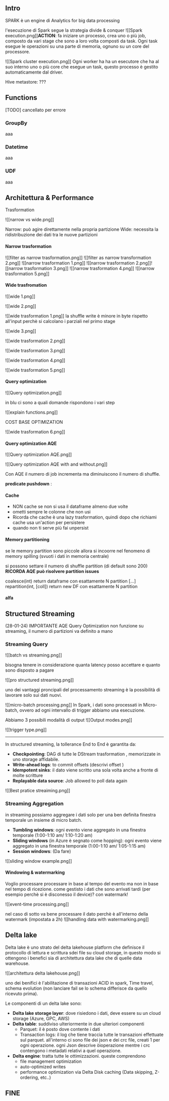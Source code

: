 ## Intro

SPARK è un engine di Analytics for big data processing

l'esecuzione di Spark segue la strategia divide & conquer
![[Spark execution.png]]**ACTION**: fa iniziare un processo, crea uno o più job, composto da vari stage che sono a loro volta composti da task. Ogni task esegue le operazioni su una parte di memoria, ognuno su un core del processore.

![[Spark cluster execution.png]]
Ogni worker ha ha un esecutore che ha al suo interno uno o più core che esegue un task, questo processo è gestito automaticamente dal driver.

Hive metastore: ???

## Functions

[TODO] cancellato per errore
### GroupBy
aaa
### Datetime
aaa
### UDF
aaa

## Architettura & Performance

Trasformation

![[narrow vs wide.png]]

Narrow: può agire direttamente nella propria partizione 
Wide: necessita la ridistribuzione dei dati tra le nuove partizioni

#### Narrow trasformation


![[filter as narrow trasformation.png]]
![[filter as narrow transformation 2.png]]
![[narrow trasformation 1.png]]
![[narrow trasformation 2.png]]![[narrow trasformation 3.png]]
![[narrow trasformation 4.png]]
![[narrow trasformation 5.png]]

#### Wide trasfromation

![[wide 1.png]]

![[wide 2.png]]

![[wide trasformation 1.png]]
la shuffle write è minore in byte rispetto all'input perchè si calcolano i parziali nel primo stage 

![[wide 3.png]]

![[wide trasformation 2.png]]

![[wide trasformation 3.png]]

![[wide trasformation 4.png]]

![[wide trasformation 5.png]]

#### Query optimization

![[Query optimization.png]]

in blu ci sono a quali domande rispondono i vari step

![[explain functions.png]]

COST BASE OPTIMIZATION



![[wide trasformation 6.png]]

#### Query optimization AQE

![[Query optimization AQE.png]]

![[Query optimization AQE with and without.png]]

Con AQE il numero di job incrementa ma diminuiscono il numero di shuffle.

**predicate pushdown** : 

#### Cache
- NON cache se non si usa il dataframe almeno due volte
- ometti sempre le colonne che non usi 
- Ricorda che cache è una lazy trasformation, quindi dopo che richiami cache usa un'action per persistere
- quando non ti serve più fai unpersist

#### Memory partitioning

se le memory partition sono piccole allora si incoorre nel fenomeno di memory spilling (svuoti i dati in memoria centrale) 

si possono settare il numero di shuffle partition (di default sono 200)
**RICORDA AQE può risolvere partition issues**

coalesce(int) return dataframe con esattamente N partition [...]
repartition(int, [coll]) return new DF con esattamente N partition
#### alfa

## Structured Streaming

(28-01-24) IMPORTANTE AQE Query Optimization non funzione su streaming, il numero di partizioni va definito a mano

### Streaming Query

![[batch vs streaming.png]]

bisogna tenere in considerazione quanta latency posso accettare e quanto sono disposto a pagare

![[pro structured streaming.png]]

uno dei vantaggi proncipali del processamento streaming è la possibilità di lavorare solo sui dati nuovi.

![[micro-batch processing.png]]
In Spark, i dati sono processati in Micro-batch, ovvero ad ogni intervallo di trigger abbiamo una esecuzione. 

Abbiamo 3 possibili modalità di output
![[Output modes.png]]

![[trigger type.png]]

---

In structured streaming, la tollerance End to End è garantita da:

- **Checkpointing**: DAG di tutte le DStream trasformation , memorizzate in uno storage affidabile.
- **Write-ahead logs**: to commit offsets (descrivi offset )
- **Idempotent sinks**: il dato viene scritto una sola volta anche a fronte di molte scritture
- **Replayable data source**: Job allowed to poll data again

![[Best pratice streaiming.png]]
### Streaming Aggregation

in streaming possiamo aggregare i dati solo per una ben definita finestra temporale un insieme di micro batch.

- **Tumbling windows**: ogni evento viene aggregato in una finestra temporale (1:00-1:10 am/ 1:10-1:20 am)
- **Sliding windows** (in Azure è segnato come hopping): ogni evento viene aggregato in una finestra temporale (1:00-1:10 am/ 1:05-1:15 am)
- **Session windows**: (Da fare)

![[sliding window example.png]]
#### Windowing & watermarking

Voglio processare processare in base al tempo del evento ma non in base nel tempo di ricezione. come gestisto i dati che sono arrivati tardi (per esempio perchè si è disconesso il device)? con watermark!

![[event-time processing.png]]

nel caso di sotto va bene processare il dato perchè è all'interno della watermark (impostata a 2h)
![[handling data with watermarking.png]]

## Delta lake

Delta lake è uno strato del delta lakehouse platform che definisce il protocollo di lettura e scrittura sdei file su cloud storage, in questo modo si ottengono i benefici sia di architettura data lake che di quelle data warehouse.

![[architettura delta lakehouse.png]]

uno dei benifici è l'abilitazione di transazioni ACID in spark, Time travel, schema evolution (non lanciare fail se lo schema differisce da quello ricevuto prima).

Le componenti di un delta lake sono:
- **Delta lake storage layer**: dove risiedono i dati, deve essere su un cloud storage (Azure, GPC, AWS)
- **Delta table**: suddiviso ulteriormente in due ulteriori componenti
	- Parquet: il è posto dove contente i dati
	- Transaction logs: il log che tiene traccia tutte le transazioni effettuate sul parquet. all'interno ci sono file dei json e  dei crc file, creati 1 per ogni operazione. ogni Json descrive òìoperazione mentre i crc contengono i metadati relativi a quel operazione. 
- **Delta engine**: tratta tutte le ottimizzazioni. queste comprendono
	- file management optimization
	- auto-optimized writes
	- performance optimization via Delta Disk caching (Data skipping, Z-ordering, etc..)

## FINE